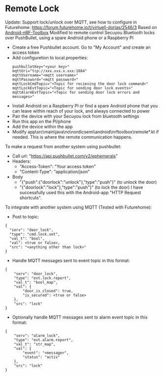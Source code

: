 # Remote Lock

Update: Support lock/unlock over MQTT, see how to configure in Futurehome: https://forum.futurehome.io/t/virtuell-dorlas/2546/3
Based on [Android-nRF-Toolbox](https://github.com/NordicSemiconductor/Android-nRF-Toolbox)
Modified to remote control Secuyou Bluetooth locks over PushBullet, using a spare Android phone or a Raspberry PI

* Create a free Pushbullet account. Go to "My Account" and create an access token
* Add configuretion to local.properties:
  ```
  pushbulletKey="<your key>"
  mqttUri="tcp://xxx.xxx.x.xxx:1884"
  mqttUsername="<mqtt username>"
  mqttPassword="<mqtt password>"
  mqttLockCmdTopic="<Topic for recieving the door lock command>"
  mqttLockEvtTopic="<Topic for sending door lock events>"
  mqttAlarmEvtTopic="<Topic for sending door lock errors and messages>"
  ```
* Install Android on a Raspberry PI or find a spare Android phone that you can leave within reach of your lock, and always connected to power
* Pair the device with your Secuyou lock from bluetooth settings
* Run this app on the PI/phone
* Add the device within the app
* Modify app\src\main\java\no\nordicsemi\android\nrftoolbox\remote\*.kt if needed. This is where the remote communication happens.

To make a request from another system using pushbullet:
* Call url: "https://api.pushbullet.com/v2/ephemerals"
* Headers:
  * "Access-Token": "Your access token"
  * "Content-Type": "application/json"
* Body
  * "{\"push\":{\"doorlock\":\"unlock\"},\"type\":\"push\"}" (to unlock the door)
  * "{\"doorlock\":\"lock\"},\"type\":\"push\"}" (to lock the door)
I have successfully used this with the Android-app "HTTP Request shortcuts".


To integrate with another system using MQTT (Tested with Futurehome):
* Post to topic:
```
{
  "serv": "door_lock",
  "type": "cmd.lock.set",
  "val_t": "bool",
  "val": <true or false>,
  "src": "<anything other than lock>"
}
```
* Handle MQTT messages sent to event topic in this format:
```
{
    "serv": "door_lock",
    "type": "evt.lock.report",
    "val_t": "bool_map",
    "val": {
        "door_is_closed": true,
        "is_secured": <true or false>
    },
    "src": "lock"
}
```
* Optionally handle MQTT messages sent to alarm event topic in this format:
```
{
    "serv": "alarm_lock",
    "type": "evt.alarm.report",
    "val_t": "str_map",
    "val": {
        "event": "<message>",
        "status": "activ"
    },
    "src": "lock"
}
```

